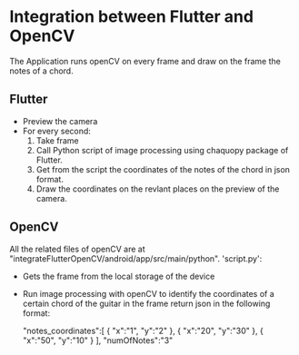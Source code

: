 # Integration between Flutter and OpenCV

The Application runs openCV on every frame and draw on the frame the notes of a chord.

## Flutter
- Preview the camera
- For every second:
  1. Take frame
  2. Call Python script of image processing using chaquopy package of Flutter.
  3. Get from the script the coordinates of the notes of the chord in json format.
  4. Draw the coordinates on the revlant places on the preview of the camera.

## OpenCV
All the related files of openCV are at "integrateFlutterOpenCV/android/app/src/main/python".
'script.py':
  - Gets the frame from the local storage of the device
  - Run image processing with openCV to identify the coordinates of a certain chord of the guitar in the frame
   return json in the following format:
 
 
     "notes_coordinates":[
      {
         "x":"1",
         "y":"2"
      },
      {
         "x":"20",
         "y":"30"
      },
      {
         "x":"50",
         "y":"10"
      }
    ],
    "numOfNotes":"3"
    
  
  

